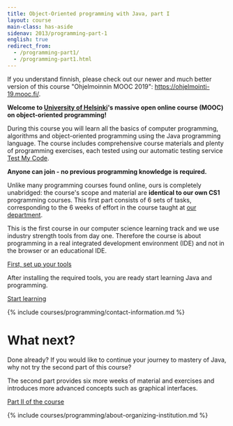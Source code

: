 ```yaml
---
title: Object-Oriented programming with Java, part I
layout: course
main-class: has-aside
sidenav: 2013/programming-part-1
english: true
redirect_from:
  - /programming-part1/
  - /programming-part1.html
---
```


<div class="outdated-course-warning">
  If you understand finnish, please check out our newer and much better version of this course "Ohjelmoinnin MOOC 2019": <a href="https://ohjelmointi-19.mooc.fi/">https://ohjelmointi-19.mooc.fi/</a>.
</div>

**Welcome to [University of Helsinki](http://helsinki.fi/university)'s massive open online course (MOOC) on object-oriented programming!**

During this course you will learn all the basics of computer programming, algorithms and object-oriented programming using the Java programming language. The course includes comprehensive course materials and plenty of programming exercises, each tested using our automatic testing service [Test My Code](https://tmc.mooc.fi/).

**Anyone can join - no previous programming knowledge is required.**

Unlike many programming courses found online, ours is completely unabridged: the course's scope and material are **identical to our own CS1** programming courses. This first part consists of 6 sets of tasks, corresponding to the 6 weeks of effort in the course taught at [our department](http://www.cs.helsinki.fi/en).

This is the first course in our computer science learning track and we use industry strength tools from day one. Therefore the course is about programming in a real integrated development environment (IDE) and not in the browser or an educational IDE.

<div class="actions">
    <a class="action primary" href="/courses/general/programming/how-to-get-started.html" target="_blank">First, set up your tools</a>
</div>

After installing the required tools, you are ready start learning Java and programming.

<div class="actions">
    <a class="action" href="/courses/2013/programming-part-1/material.html" target="_blank">Start learning</a>
</div>

{% include courses/programming/contact-information.md %}

# What next?

Done already? If you would like to continue your journey to mastery of Java, why not try the second part of this course?

The second part provides six more weeks of material and exercises and introduces more advanced concepts such as graphical interfaces.

<div class="actions">
    <a class="action" href="/courses/2013/programming-part-2/" target="_blank">Part II of the course</a>
</div>

{% include courses/programming/about-organizing-institution.md %}
